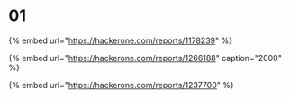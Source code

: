 # 01

{% embed url="https://hackerone.com/reports/1178239" %}

{% embed url="https://hackerone.com/reports/1266188" caption="2000" %}

{% embed url="https://hackerone.com/reports/1237700" %}






